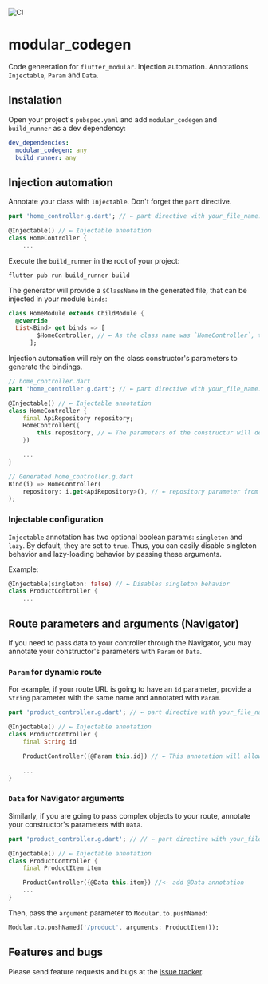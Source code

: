 ![CI](https://github.com/Flutterando/modular/workflows/CI/badge.svg)

# modular_codegen

Code geneeration for `flutter_modular`. Injection automation. Annotations `Injectable`, `Param` and `Data`.

## Instalation

Open your project's `pubspec.yaml` and add `modular_codegen` and `build_runner` as a dev dependency:

```yaml
dev_dependencies:
  modular_codegen: any
  build_runner: any
```

## Injection automation

Annotate your class with `Injectable`. Don't forget the `part` directive.

```dart
part 'home_controller.g.dart'; // ← part directive with your_file_name.g.dart

@Injectable() // ← Injectable annotation
class HomeController {
    ...
```

Execute the `build_runner` in the root of your project:
```
flutter pub run build_runner build
```

The generator will provide a `$ClassName` in the generated file, that can be injected in your module `binds`:

```dart
class HomeModule extends ChildModule {
  @override
  List<Bind> get binds => [
        $HomeController, // ← As the class name was `HomeController`, the generated injectable is `$HomeController`
      ];
```

Injection automation will rely on the class constructor's parameters to generate the bindings.


```dart
// home_controller.dart
part 'home_controller.g.dart'; // ← part directive with your_file_name.g.dart

@Injectable() // ← Injectable annotation
class HomeController {
    final ApiRepository repository;
    HomeController({
        this.repository, // ← The parameters of the constructur will define the generated binding
    })

    ...
}

// Generated home_controller.g.dart
Bind(i) => HomeController(
    repository: i.get<ApiRepository>(), // ← repository parameter from constructor
);
```

### Injectable configuration

`Injectable` annotation has two optional boolean params: `singleton` and `lazy`. By default, they are set to `true`. Thus, you can easily disable singleton behavior and lazy-loading behavior by passing these arguments. 

Example:

```dart
@Injectable(singleton: false) // ← Disables singleton behavior
class ProductController {
    ...
```

## Route parameters and arguments (Navigator)

If you need to pass data to your controller through the Navigator, you may annotate your constructor's parameters with `Param` or `Data`.

### `Param` for dynamic route

For example, if your route URL is going to have an `id` parameter, provide a `String` parameter with the same name and annotated with `Param`.

```dart
part 'product_controller.g.dart'; // ← part directive with your_file_name.g.dart

@Injectable() // ← Injectable annotation
class ProductController {
    final String id

    ProductController({@Param this.id}) // ← This annotation will allow you to pass the `id` parameter in the route URL, like `/product/:id`

    ...
}
```

### `Data` for Navigator arguments

Similarly, if you are going to pass complex objects to your route, annotate your constructor's parameters with `Data`.

```dart
part 'product_controller.g.dart'; // // ← part directive with your_file_name.g.dart

@Injectable() // ← Injectable annotation
class ProductController {
    final ProductItem item

    ProductController({@Data this.item}) //<- add @Data annotation
    ...
}
```

Then, pass the `argument` parameter to `Modular.to.pushNamed`:

```dart
Modular.to.pushNamed('/product', arguments: ProductItem());
```

## Features and bugs

Please send feature requests and bugs at the [issue tracker](https://github.com/Flutterando/modular/issues).